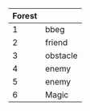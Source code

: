 
| Forest |          |
| ------ | -------- |
| 1      | bbeg     |
| 2      | friend   |
| 3      | obstacle |
| 4      | enemy    |
| 5      | enemy    |
| 6      | Magic    |
